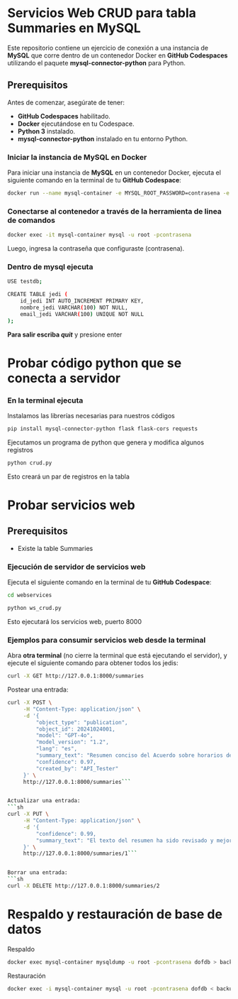# Servicios Web CRUD para tabla Summaries en MySQL

Este repositorio contiene un ejercicio de conexión a una instancia de **MySQL** que corre dentro de un contenedor Docker en **GitHub Codespaces** utilizando el paquete **mysql-connector-python** para Python.

## Prerequisitos

Antes de comenzar, asegúrate de tener:

- **GitHub Codespaces** habilitado.
- **Docker** ejecutándose en tu Codespace.
- **Python 3** instalado.
- **mysql-connector-python** instalado en tu entorno Python.

### Iniciar la instancia de MySQL en Docker

Para iniciar una instancia de **MySQL** en un contenedor Docker, ejecuta el siguiente comando en la terminal de tu **GitHub Codespace**:

```sh
docker run --name mysql-container -e MYSQL_ROOT_PASSWORD=contrasena -e MYSQL_DATABASE=testdb -p 3306:3306 -d mysql:latest
```

### Conectarse al contenedor a través de la herramienta de linea de comandos
```sh
docker exec -it mysql-container mysql -u root -pcontrasena
```
Luego, ingresa la contraseña que configuraste (contrasena).

### Dentro de mysql ejecuta
```sh
USE testdb;
```

```sh
CREATE TABLE jedi (
    id_jedi INT AUTO_INCREMENT PRIMARY KEY,
    nombre_jedi VARCHAR(100) NOT NULL,
    email_jedi VARCHAR(100) UNIQUE NOT NULL
);
```
**Para salir escriba *quit*** y presione enter

# Probar código python que se conecta a servidor

### En la terminal ejecuta

Instalamos las librerías necesarias para nuestros códigos
```sh
pip install mysql-connector-python flask flask-cors requests
```

Ejecutamos un programa de python que genera y modifica algunos registros
```sh
python crud.py
```
Esto creará un par de registros en la tabla

# Probar servicios web

## Prerequisitos

- Existe la table Summaries


### Ejecución de servidor de servicios web

Ejecuta el siguiente comando en la terminal de tu **GitHub Codespace**:

```sh
cd webservices
```

```sh
python ws_crud.py
```

Esto ejecutará los servicios web, puerto 8000

### Ejemplos para consumir servicios web desde la terminal

Abra **otra terminal**  (no cierre la terminal que está ejecutando el servidor), y ejecute el siguiente comando para obtener todos los jedis:
```sh
curl -X GET http://127.0.0.1:8000/summaries
```

Postear una entrada:
```sh
curl -X POST \
     -H "Content-Type: application/json" \
     -d '{
         "object_type": "publication",
         "object_id": 20241024001,
         "model": "GPT-4o",
         "model_version": "1.2",
         "lang": "es",
         "summary_text": "Resumen conciso del Acuerdo sobre horarios de trabajo publicado en el DOF. Se enfatiza la flexibilidad.",
         "confidence": 0.97,
         "created_by": "API_Tester"
     }' \
     http://127.0.0.1:8000/summaries```


Actualizar una entrada:
```sh
curl -X PUT \
     -H "Content-Type: application/json" \
     -d '{
         "confidence": 0.99,
         "summary_text": "El texto del resumen ha sido revisado y mejorado para ser más fácil de entender."
     }' \
     http://127.0.0.1:8000/summaries/1```


Borrar una entrada:
```sh
curl -X DELETE http://127.0.0.1:8000/summaries/2
```

# Respaldo y restauración de base de datos
Respaldo
```sh
docker exec mysql-container mysqldump -u root -pcontrasena dofdb > backup.sql
```

Restauración
```sh
docker exec -i mysql-container mysql -u root -pcontrasena dofdb < backup.sql
```
